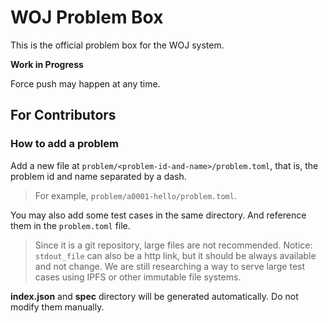 # WOJ Problem Box

This is the official problem box for the WOJ system.

**Work in Progress**

Force push may happen at any time.

## For Contributors

### How to add a problem

Add a new file at `problem/<problem-id-and-name>/problem.toml`, that is, the problem id and name separated by a dash.

> For example, `problem/a0001-hello/problem.toml`.

You may also add some test cases in the same directory. And reference them in the `problem.toml` file.

> Since it is a git repository, large files are not recommended. Notice: `stdout_file` can also be a http link, but it should be always available and not change. We are still researching a way to serve large test cases using IPFS or other immutable file systems.

**index.json** and **spec** directory will be generated automatically. Do not modify them manually.
